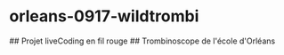 # orleans-0917-wildtrombi
## Projet liveCoding en fil rouge 
## Trombinoscope de l'école d'Orléans


